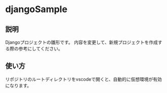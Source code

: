 # djangoSample
## 説明
Djangoプロジェクトの雛形です。
内容を変更して、新規プロジェクトを作成する際の参考にしてください。

## 使い方
リポジトリのルートディレクトリをvscodeで開くと、自動的に仮想環境が有効になります。
